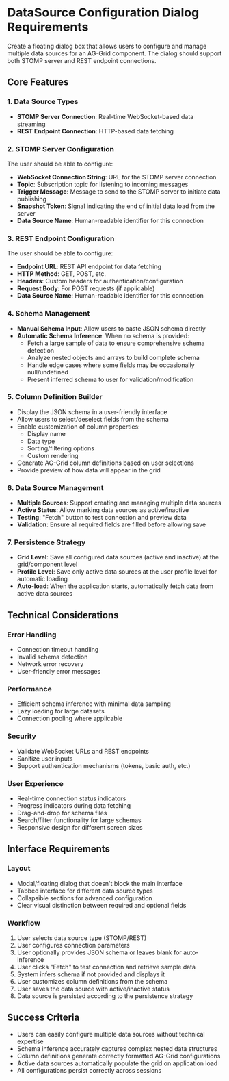 # DataSource Configuration Dialog Requirements

Create a floating dialog box that allows users to configure and manage multiple data sources for an AG-Grid component. The dialog should support both STOMP server and REST endpoint connections.

## Core Features

### 1. Data Source Types
- **STOMP Server Connection**: Real-time WebSocket-based data streaming
- **REST Endpoint Connection**: HTTP-based data fetching

### 2. STOMP Server Configuration
The user should be able to configure:
- **WebSocket Connection String**: URL for the STOMP server connection
- **Topic**: Subscription topic for listening to incoming messages
- **Trigger Message**: Message to send to the STOMP server to initiate data publishing
- **Snapshot Token**: Signal indicating the end of initial data load from the server
- **Data Source Name**: Human-readable identifier for this connection

### 3. REST Endpoint Configuration
The user should be able to configure:
- **Endpoint URL**: REST API endpoint for data fetching
- **HTTP Method**: GET, POST, etc.
- **Headers**: Custom headers for authentication/configuration
- **Request Body**: For POST requests (if applicable)
- **Data Source Name**: Human-readable identifier for this connection

### 4. Schema Management
- **Manual Schema Input**: Allow users to paste JSON schema directly
- **Automatic Schema Inference**: When no schema is provided:
  - Fetch a large sample of data to ensure comprehensive schema detection
  - Analyze nested objects and arrays to build complete schema
  - Handle edge cases where some fields may be occasionally null/undefined
  - Present inferred schema to user for validation/modification

### 5. Column Definition Builder
- Display the JSON schema in a user-friendly interface
- Allow users to select/deselect fields from the schema
- Enable customization of column properties:
  - Display name
  - Data type
  - Sorting/filtering options
  - Custom rendering
- Generate AG-Grid column definitions based on user selections
- Provide preview of how data will appear in the grid

### 6. Data Source Management
- **Multiple Sources**: Support creating and managing multiple data sources
- **Active Status**: Allow marking data sources as active/inactive
- **Testing**: "Fetch" button to test connection and preview data
- **Validation**: Ensure all required fields are filled before allowing save

### 7. Persistence Strategy
- **Grid Level**: Save all configured data sources (active and inactive) at the grid/component level
- **Profile Level**: Save only active data sources at the user profile level for automatic loading
- **Auto-load**: When the application starts, automatically fetch data from active data sources

## Technical Considerations

### Error Handling
- Connection timeout handling
- Invalid schema detection
- Network error recovery
- User-friendly error messages

### Performance
- Efficient schema inference with minimal data sampling
- Lazy loading for large datasets
- Connection pooling where applicable

### Security
- Validate WebSocket URLs and REST endpoints
- Sanitize user inputs
- Support authentication mechanisms (tokens, basic auth, etc.)

### User Experience
- Real-time connection status indicators
- Progress indicators during data fetching
- Drag-and-drop for schema files
- Search/filter functionality for large schemas
- Responsive design for different screen sizes

## Interface Requirements

### Layout
- Modal/floating dialog that doesn't block the main interface
- Tabbed interface for different data source types
- Collapsible sections for advanced configuration
- Clear visual distinction between required and optional fields

### Workflow
1. User selects data source type (STOMP/REST)
2. User configures connection parameters
3. User optionally provides JSON schema or leaves blank for auto-inference
4. User clicks "Fetch" to test connection and retrieve sample data
5. System infers schema if not provided and displays it
6. User customizes column definitions from the schema
7. User saves the data source with active/inactive status
8. Data source is persisted according to the persistence strategy

## Success Criteria
- Users can easily configure multiple data sources without technical expertise
- Schema inference accurately captures complex nested data structures
- Column definitions generate correctly formatted AG-Grid configurations
- Active data sources automatically populate the grid on application load
- All configurations persist correctly across sessions